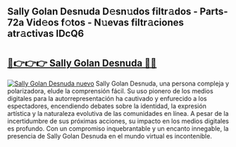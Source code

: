 ## Sally Golan Desnuda D𝚎sn𝚞dos filtr𝚊dos - Parts-72a Vid𝚎os f𝚘tos - N𝚞evas filtr𝚊ciones atr𝚊ctivas IDcQ6

# <h2><a href="http://mbatmwe.tromn.icu/?c=Sally+Golan+Desnuda">🔗👉👉👉 Sally Golan Desnuda 🔗🔗</a></h2>

[![Sally Golan Desnuda nuevo](https://i.imgur.com/pEAQMta.gif)](http://mbatmwe.tromn.icu/?c=Sally+Golan+Desnuda)
Sally Golan Desnuda, una persona compleja y polarizadora, elude la comprensión fácil. Su uso pionero de los medios digitales para la autorrepresentación ha cautivado y enfurecido a los espectadores, encendiendo debates sobre la identidad, la expresión artística y la naturaleza evolutiva de las comunidades en línea. A pesar de la incertidumbre de sus próximas acciones, su impacto en los medios digitales es profundo. Con un compromiso inquebrantable y un encanto innegable, la presencia de Sally Golan Desnuda en el mundo virtual es incontenible.
